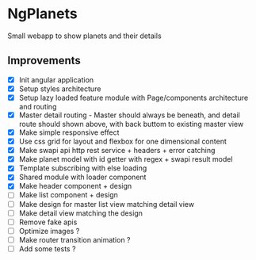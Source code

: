 # NgPlanets

Small webapp to show planets and their details

## Improvements

- [x] Init angular application
- [x] Setup styles architecture
- [x] Setup lazy loaded feature module with Page/components architecture and routing
- [x] Master detail routing - Master should always be beneath, and detail route should shown above, with back buttom to existing master view
- [x] Make simple responsive effect
- [x] Use css grid for layout and flexbox for one dimensional content
- [x] Make swapi api http rest service + headers + error catching
- [x] Make planet model with id getter with regex + swapi result model
- [x] Template subscribing with else loading
- [x] Shared module with loader component
- [x] Make header component + design
- [ ] Make list component + design
- [ ] Make design for master list view matching detail view
- [ ] Make detail view matching the design
- [ ] Remove fake apis
- [ ] Optimize images ?
- [ ] Make router transition animation ?
- [ ] Add some tests ?
